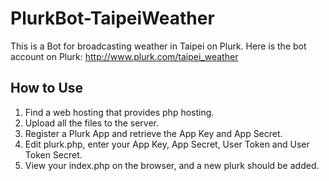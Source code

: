 # PlurkBot-TaipeiWeather
This is a Bot for broadcasting weather in Taipei on Plurk.
Here is the bot account on Plurk: http://www.plurk.com/taipei_weather

## How to Use
1. Find a web hosting that provides php hosting.
2. Upload all the files to the server.
3. Register a Plurk App and retrieve the App Key and App Secret.
4. Edit plurk.php, enter your App Key, App Secret, User Token and User Token Secret.
5. View your index.php on the browser, and a new plurk should be added.
